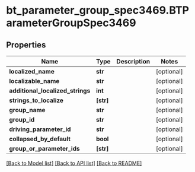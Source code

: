# bt_parameter_group_spec3469.BTParameterGroupSpec3469

## Properties
Name | Type | Description | Notes
------------ | ------------- | ------------- | -------------
**localized_name** | **str** |  | [optional] 
**localizable_name** | **str** |  | [optional] 
**additional_localized_strings** | **int** |  | [optional] 
**strings_to_localize** | **[str]** |  | [optional] 
**group_name** | **str** |  | [optional] 
**group_id** | **str** |  | [optional] 
**driving_parameter_id** | **str** |  | [optional] 
**collapsed_by_default** | **bool** |  | [optional] 
**group_or_parameter_ids** | **[str]** |  | [optional] 

[[Back to Model list]](../README.md#documentation-for-models) [[Back to API list]](../README.md#documentation-for-api-endpoints) [[Back to README]](../README.md)


